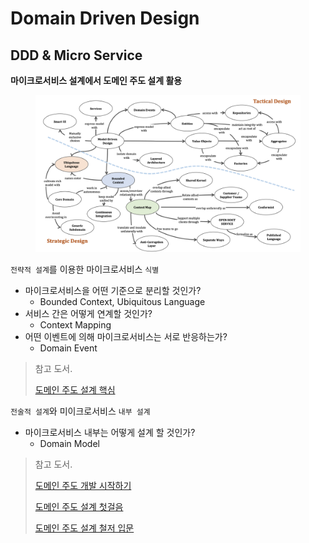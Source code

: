 # Domain Driven Design

## DDD & Micro Service

**마이크로서비스 설계에서 도메인 주도 설계 활용**

<figure><img src="../../.gitbook/assets/micro-service/ddd-design.png" alt=""><figcaption></figcaption></figure>

`전략적 설계`를 이용한 마이크로서비스 `식별`
- 마이크로서비스을 어떤 기준으로 분리할 것인가?
  - Bounded	Context, Ubiquitous Language
- 서비스 간은 어떻게 연계할 것인가?
  - Context	Mapping
- 어떤 이벤트에 의해 마이크로서비스는 서로 반응하는가?
  - Domain Event

> 참고 도서. 
> 
> [도메인 주도 설계 핵심](https://www.yes24.com/Product/Goods/48577718)

`전술적 설계`와 미이크로서비스 `내부 설계`
- 마이크로서비스 내부는 어떻게 설계 할 것인가?
  - Domain Model

> 참고 도서. 
> 
> [도메인 주도 개발 시작하기](https://www.yes24.com/Product/Goods/108431347)
>
> [도메인 주도 설계 첫걸음](https://www.yes24.com/Product/Goods/109708596)
>
> [도메인 주도 설계 철저 입문](https://www.yes24.com/Product/Goods/93384475)